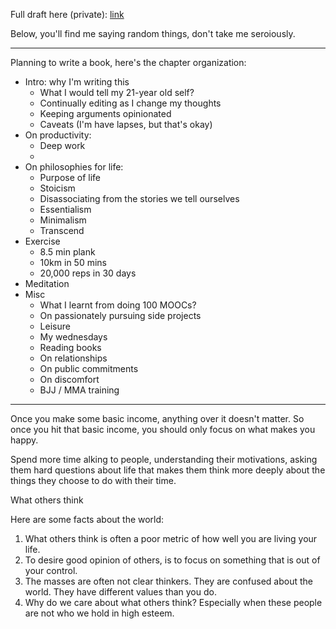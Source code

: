 Full draft here (private): [link](https://docs.google.com/document/d/1fFhjdqn6vuGjcxTXw0OSGEETEdKjcz1mUf3bXm0c2Eg/edit)

Below, you'll find me saying random things, don't take me seroiously. 

---

Planning to write a book, here's the chapter organization:

- Intro: why I'm writing this
	- What I would tell my 21-year old self?
	- Continually editing as I change my thoughts
	- Keeping arguments opinionated
	- Caveats (I'm have lapses, but that's okay)
- On productivity:
	- Deep work
	- 
- On philosophies for life:
	- Purpose of life
	- Stoicism
	- Disassociating from the stories we tell ourselves
	- Essentialism
	- Minimalism
	- Transcend
- Exercise
	- 8.5 min plank
	- 10km in 50 mins
	- 20,000 reps in 30 days
- Meditation
- Misc
	- What I learnt from doing 100 MOOCs?
	- On passionately pursuing side projects
	- Leisure
	- My wednesdays
	- Reading books
	- On relationships
	- On public commitments
	- On discomfort
	- BJJ / MMA training

---

Once you make some basic income, anything over it doesn't matter. So once you hit that basic income, you should only focus on what makes you happy. 

Spend more time alking to people, understanding their motivations, asking them hard questions about life that makes them think more deeply about the things they choose to do with their time. 


What others think

Here are some facts about the world:
1. What others think is often a poor metric of how well you are living your life.
2. To desire good opinion of others, is to focus on something that is out of your control.
3. The masses are often not clear thinkers. They are confused about the world. They have different values than you do. 
4. Why do we care about what others think? Especially when these people are not who we hold in high esteem. 
